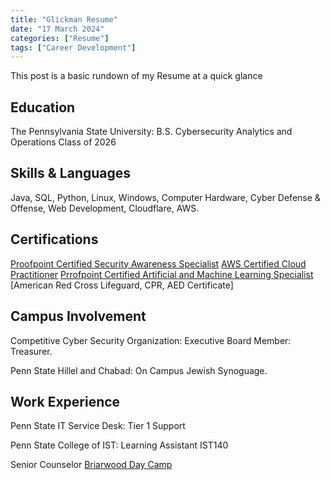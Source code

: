 ```yaml
---
title: "Glickman Resume"
date: "17 March 2024"
categories: ["Resume"]
tags: ["Career Development"]
---
```

This post is a basic rundown of my Resume at a quick glance

## Education

The Pennsylvania State University: B.S. Cybersecurity Analytics and Operations Class of 2026

## Skills & Languages

Java, SQL, Python, Linux, Windows, Computer Hardware, Cyber Defense & Offense, Web Development, Cloudflare, AWS.

## Certifications

[Proofpoint Certified Security Awareness Specialist](https://www.credly.com/badges/20e271e9-1d32-40c8-87bb-9eb2428fe2be/linked_in_profile)
[AWS Certified Cloud Practitioner](https://www.credly.com/badges/09e3392c-3d26-43eb-b85e-b0d415937379/linked_in_profile)
[Prrofpoint Certified Artificial and Machine Learning Specialist](https://www.credly.com/badges/4941493f-6220-403c-8a09-3f5feaacdca0/linked_in_profile)
[American Red Cross Lifeguard, CPR, AED Certificate]

## Campus Involvement

Competitive Cyber Security Organization: Executive Board Member: Treasurer.

Penn State Hillel and Chabad: On Campus Jewish Synoguage.

## Work Experience

Penn State IT Service Desk: Tier 1 Support

Penn State College of IST: Learning Assistant IST140

Senior Counselor [Briarwood Day Camp](https://www.briarwooddaycamp.com/)



